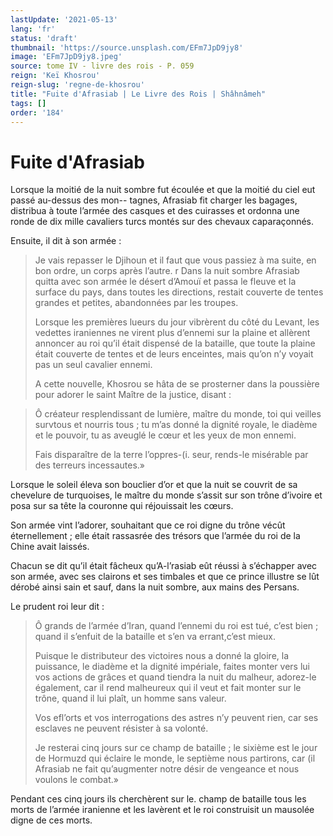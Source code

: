 ```yaml
---
lastUpdate: '2021-05-13'
lang: 'fr'
status: 'draft'
thumbnail: 'https://source.unsplash.com/EFm7JpD9jy8'
image: 'EFm7JpD9jy8.jpeg'
source: tome IV - livre des rois - P. 059
reign: 'Keï Khosrou'
reign-slug: 'regne-de-khosrou'
title: "Fuite d'Afrasiab | Le Livre des Rois | Shâhnâmeh"
tags: []
order: '184'
---
```


<!-- LTeX: language=fr -->

# Fuite d'Afrasiab

Lorsque la moitié de la nuit sombre fut écoulée et que la moitié du ciel eut passé au-dessus des mon--
tagnes, Afrasiab fit charger les bagages, distribua à toute l’armée des casques et des cuirasses et ordonna une ronde de dix mille cavaliers turcs montés sur des chevaux caparaçonnés.

Ensuite, il dit à son armée :

> Je vais repasser le Djihoun et il faut que vous passiez à ma suite, en bon ordre, un corps après l’autre. r Dans la nuit sombre Afrasiab quitta avec son armée le désert d’Amouï et passa le fleuve et la surface du pays, dans toutes les directions, restait couverte de tentes grandes et petites, abandonnées par les troupes.
>
> Lorsque les premières lueurs du jour vibrèrent du côté du Levant, les vedettes iraniennes ne virent plus d’ennemi sur la plaine et allèrent annoncer au roi qu’il était dispensé de la bataille, que toute la plaine était couverte de tentes et de leurs enceintes, mais qu’on n’y voyait pas un seul cavalier ennemi.
>
> A cette nouvelle, Khosrou se hâta de se prosterner dans la poussière pour adorer le saint Maître de la justice, disant :

> Ô créateur resplendissant de lumière, maître du monde, toi qui veilles survtous et nourris tous ; tu m’as donné la dignité royale, le diadème et le pouvoir, tu as aveuglé le cœur et les yeux de mon ennemi.
>
> Fais disparaître de la terre l’oppres-(i.
> seur, rends-le misérable par des terreurs incessautes.»

Lorsque le soleil éleva son bouclier d’or et que la nuit se couvrit de sa chevelure de turquoises, le maître du monde s’assit sur son trône d’ivoire et posa sur sa tête la couronne qui réjouissait les cœurs.

Son armée vint l’adorer, souhaitant que ce roi digne du trône vécût éternellement ; elle était rassasrée des trésors que l’armée du roi de la Chine avait laissés.

Chacun se dit qu’il était fâcheux qu’A-l’rasiab eût réussi à s’échapper avec son armée, avec ses clairons et ses timbales et que ce prince illustre se lût dérobé ainsi sain et sauf, dans la nuit sombre, aux mains des Persans.

Le prudent roi leur dit :

> Ô grands de l’armée d’Iran, quand l’ennemi du roi est tué, c’est bien ; quand il s’enfuit de la bataille et s’en va errant,c’est mieux.
>
> Puisque le distributeur des victoires nous a donné la gloire, la puissance, le diadème et la dignité impériale, faites monter vers lui vos actions de grâces et quand tiendra la nuit du malheur, adorez-le également, car il rend malheureux qui il veut et fait monter sur le trône, quand il lui plaît, un homme sans valeur.
>
> Vos efl’orts et vos interrogations des astres n’y peuvent rien, car ses esclaves ne peuvent résister à sa volonté.
>
> Je resterai cinq jours sur ce champ de bataille ; le sixième est le jour de Hormuzd qui éclaire le monde, le septième nous partirons, car (il Afrasiab ne fait qu’augmenter notre désir de vengeance et nous voulons le combat.»

Pendant ces cinq jours ils cherchèrent sur le. champ de bataille tous les morts de l’armée iranienne et les lavèrent et le roi construisit un mausolée digne de ces morts.
